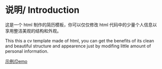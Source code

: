 # 说明/ Introduction

这是一个 html 制作的简历模板，你可以仅仅修改 html 代码中的少量个人信息以享用整洁美观的结构和外观。

This this a cv template made of html, you can get the benefits of its clean and beautiful structure and appearence just by modifing little amount of personal information.

[示例/Demo](https://vincentcorleone.github.io/html-cv/)
